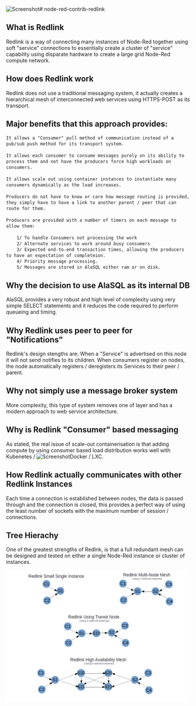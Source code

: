 ![Screenshot](screenshot.png)# node-red-contrib-redlink

## What is Redlink

Redlink is a way of connecting many instances of Node-Red together using soft "service" connections to essentially create a cluster of "service" capability using disparate hardware to create a large grid Node-Red compute network.

## How does Redlink work

Redlink does not use a traditional messaging system, it actually creates a hierarchical mesh of interconnected web services using HTTPS-POST as its transport.

## Major benefits that this approach provides:

	It allows a "Consumer" pull method of communication instead of a pub/sub push method for its transport system.

	It allows each consumer to consume messages purely on its ability to process them and not have the producers force high workloads on consumers.

	It allows scale out using container instances to instantiate many consumers dynamically as the load increases.

	Producers do not have to know or care how message routing is provided, they simply have to have a link to another parent / peer that can route for them.

	Producers are provided with a number of timers on each message to allow them:

		1/ To handle Consumers not processing the work
		2/ Alternate services to work around busy consumers
		3/ Expected end-to-end transaction times, allowing the producers to have an expectation of completeion.
		4/ Priority message processing.
		5/ Messages are stored in AlaSQL either ram or on disk.


## Why the decision to use AlaSQL as its internal DB

AlaSQL provides a very robust and high level of complexity using very simple SELECT statements and it reduces the code required to perform queueing and timing.

## Why Redlink uses peer to peer for "Notifications"

Redlink's design stengths are:
When a "Service" is advertised on this node it will not send notifies to its children.
When consumers register on nodes, the node automatically registers / deregisters its Services to their peer / parent. 

## Why not simply use a message broker system 

More complexity, this type of system removes one of layer and has a modern approach to web service architecture.

## Why is Redlink "Consumer" based messaging

As stated, the real issue of scale-out containerisation is that adding compute by using consumer based load distribution works well with Kubenetes / ![Screenshot](screenshot.png)Docker / LXC.

## How Redlink actually communicates with other Redlink Instances

Each time a connection is established between nodes, the data is passed through and the connection is closed, this provides a perfect way of using the least number of sockets with the maximum number of session / connections.

## Tree Hierachy

One of the greatest strengths of Redlnk, is that a full redundant mesh can be designed and tested on either a single Node-Red instance or cluster of instances.

![RedlinkMesh](RedlinkMesh.png)


